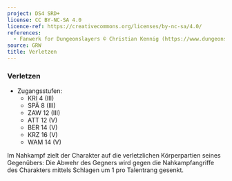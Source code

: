 ```yaml
---
project: DS4 SRD+
license: CC BY-NC-SA 4.0
licence-ref: https://creativecommons.org/licenses/by-nc-sa/4.0/
references: 
  - Fanwerk for Dungeonslayers © Christian Kennig (https://www.dungeonslayers.net/)
source: GRW
title: Verletzen
---
```


### Verletzen

- Zugangsstufen:
  - KRI 4 (III)
  - SPÄ 8 (III)
  - ZAW 12 (III)
  - ATT 12 (V)
  - BER 14 (V)
  - KRZ 16 (V)
  - WAM 14 (V)

Im Nahkampf zielt der Charakter auf die verletzlichen Körperpartien seines Gegenübers: Die Abwehr des Gegners wird gegen die Nahkampfangriffe des Charakters mittels Schlagen um 1 pro Talentrang gesenkt.

